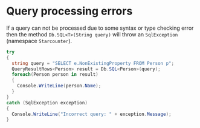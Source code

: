 # Query processing errors

If a query can not be processed due to some syntax or type checking error then the method `Db.SQL<T>(String query)` will throw an `SqlException` \(namespace `Starcounter`\).

```csharp
try
{
  string query = "SELECT e.NonExistingProperty FROM Person p";
  QueryResultRows<Person> result = Db.SQL<Person>(query);
  foreach(Person person in result)
  {
    Console.WriteLine(person.Name);
  }
}
catch (SqlException exception)
{
  Console.WriteLine("Incorrect query: " + exception.Message);
}
```

